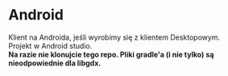 # Android
Klient na Androida, jeśli wyrobimy się z klientem Desktopowym. <br />
Projekt w Android studio.  
**Na razie nie klonujcie tego repo. Pliki gradle'a (i nie tylko) są nieodpowiednie dla libgdx.**
